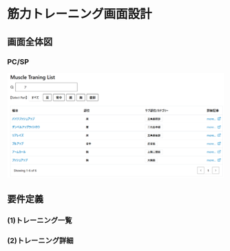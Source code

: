 # 筋力トレーニング画面設計

## 画面全体図

### PC/SP

![PC/SP](./img04/muscle_tr.png)

## 要件定義

### (1)トレーニング一覧


### (2)トレーニング詳細